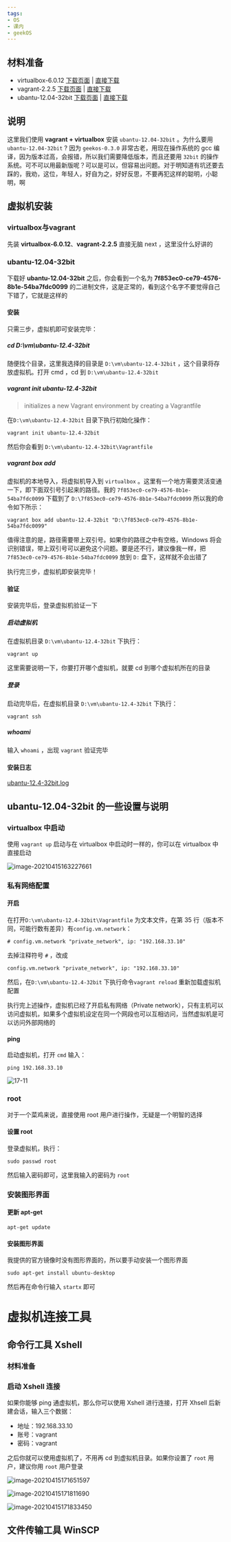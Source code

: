 ```yaml
---
tags:
- OS
- 课内
- geekOS
---
```


## 材料准备

- virtualbox-6.0.12 [下载页面](https://www.virtualbox.org/wiki/Download_Old_Builds_6_0) | [直接下载](https://download.virtualbox.org/virtualbox/6.0.12/VirtualBox-6.0.12-133076-Win.exe) 
- vagrant-2.2.5 [下载页面](https://releases.hashicorp.com/vagrant/) | [直接下载](https://releases.hashicorp.com/vagrant/2.2.5/vagrant_2.2.5_x86_64.msi) 
- ubantu-12.04-32bit [下载页面](https://app.vagrantup.com/hashicorp/boxes/precise32) | [直接下载](https://app.vagrantup.com/hashicorp/boxes/precise32/versions/1.0.0/providers/virtualbox.box) 

## 说明

这里我们使用 **vagrant + virtualbox** 安装 `ubantu-12.04-32bit` 。为什么要用 `ubantu-12.04-32bit` ? 因为 `geekos-0.3.0` 非常古老，用现在操作系统的 gcc 编译，因为版本过高，会报错，所以我们需要降低版本，而且还要用 `32bit` 的操作系统。可不可以用最新版呢？可以是可以，但容易出问题。对于明知道有坑还要去踩的，我劝，这位，年轻人，好自为之，好好反思，不要再犯这样的聪明，小聪明，啊

## 虚拟机安装

### virtualbox与vagrant

先装 **virtualbox-6.0.12**、**vagrant-2.2.5** 直接无脑 next ，这里没什么好讲的

### ubantu-12.04-32bit

下载好 **ubantu-12.04-32bit** 之后，你会看到一个名为 **7f853ec0-ce79-4576-8b1e-54ba7fdc0099** 的二进制文件，这是正常的，看到这个名字不要觉得自己下错了，它就是这样的

#### 安装

只需三步，虚拟机即可安装完毕：

##### cd D:\vm\ubantu-12.4-32bit

随便找个目录，这里我选择的目录是 `D:\vm\ubantu-12.4-32bit` ，这个目录将存放虚拟机。打开 cmd ，cd 到 `D:\vm\ubantu-12.4-32bit` 

##### vagrant init ubantu-12.4-32bit

> initializes a new Vagrant environment by creating a Vagrantfile

在`D:\vm\ubantu-12.4-32bit` 目录下执行初始化操作：

```
vagrant init ubantu-12.4-32bit
```

然后你会看到 `D:\vm\ubantu-12.4-32bit\Vagrantfile` 

##### vagrant box add 

虚拟机的本地导入，将虚拟机导入到 `virtualbox` 。这里有一个地方需要灵活变通一下，即下面双引号引起来的路径。我的 `7f853ec0-ce79-4576-8b1e-54ba7fdc0099` 下载到了 `D:\7f853ec0-ce79-4576-8b1e-54ba7fdc0099` 所以我的命令如下所示：

```
vagrant box add ubantu-12.4-32bit "D:\7f853ec0-ce79-4576-8b1e-54ba7fdc0099"
```

值得注意的是，路径需要带上双引号。如果你的路径之中有空格，Windows 将会识别错误，带上双引号可以避免这个问题。要是还不行，建议像我一样，把 `7f853ec0-ce79-4576-8b1e-54ba7fdc0099` 放到 `D:` 盘下，这样就不会出错了

执行完三步，虚拟机即安装完毕！

#### 验证

安装完毕后，登录虚拟机验证一下

##### 启动虚拟机

在虚拟机目录 `D:\vm\ubantu-12.4-32bit` 下执行：

```
vagrant up
```

这里需要说明一下，你要打开哪个虚拟机，就要 cd 到哪个虚拟机所在的目录

##### 登录

启动完毕后，在虚拟机目录 `D:\vm\ubantu-12.4-32bit` 下执行：

```
vagrant ssh
```

##### whoami

输入 `whoami` ，出现 `vagrant` 验证完毕

#### 安装日志

 [ubantu-12.4-32bit.log](log\ubantu-12.4-32bit.log) 

## ubantu-12.04-32bit 的一些设置与说明

### virtualbox 中启动

使用 `vagrant up` 启动与在 virtualbox 中启动时一样的，你可以在 virtualbox 中直接启动

![image-20210415163227661](image/image-20210415163227661.png)

### 私有网络配置

#### 开启

在打开`D:\vm\ubantu-12.4-32bit\Vagrantfile` 为文本文件，在第 35 行（版本不同，可能行数有差异）有`config.vm.network`：

```
# config.vm.network "private_network", ip: "192.168.33.10"
```

去掉注释符号 `#` ，改成

```
config.vm.network "private_network", ip: "192.168.33.10"
```

然后，在`D:\vm\ubantu-12.4-32bit` 下执行命令`vagrant reload` 重新加载虚拟机配置

执行完上述操作，虚拟机已经了开启私有网络（Private network），只有主机可以访问虚拟机，如果多个虚拟机设定在同一个网段也可以互相访问，当然虚拟机是可以访问外部网络的

#### ping

启动虚拟机，打开 `cmd`  输入：

```
ping 192.168.33.10
```

![17-11](image/17-11.png)

### root 

对于一个菜鸡来说，直接使用 root 用户进行操作，无疑是一个明智的选择

#### 设置 root

登录虚拟机，执行：

```
sudo passwd root
```

然后输入密码即可，这里我输入的密码为 `root`

### 安装图形界面

#### 更新 apt-get 

```
apt-get update
```

#### 安装图形界面

我提供的官方镜像时没有图形界面的，所以要手动安装一个图形界面

```
sudo apt-get install ubuntu-desktop
```

然后再在命令行输入 `startx` 即可

# 虚拟机连接工具

## 命令行工具 Xshell

### 材料准备

### 启动 Xshell 连接

如果你能够 ping 通虚拟机，那么你可以使用 Xshell 进行连接，打开 Xhsell 后新建会话，输入三个数据：

- 地址：192.168.33.10
- 账号：vagrant
- 密码：vagrant

之后你就可以使用虚拟机了，不用再 cd 到虚拟机目录。如果你设置了 `root` 用户，建议你用 `root` 用户登录

![image-20210415171651597](image/image-20210415171651597.png)

![image-20210415171811690](image/image-20210415171811690.png)

![image-20210415171833450](image/image-20210415171833450.png)

## 文件传输工具 WinSCP







